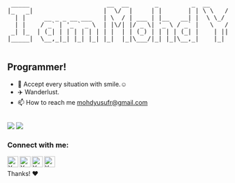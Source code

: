 <pre>
 _____                     __  __       _         _  __     __               __ 
|_   _|                   |  \/  |     | |       | | \ \   / /              / _|
  | |     __ _ _ __ ___   | \  / | ___ | |__   __| |  \ \_/ /   _ ___ _   _| |_ 
  | |    / _` | '_ ` _ \  | |\/| |/ _ \| '_ \ / _` |   \   / | | / __| | | |  _|
 _| |_  | (_| | | | | | | | |  | | (_) | | | | (_| |    | || |_| \__ \ |_| | |  
|_____|  \__,_|_| |_| |_| |_|  |_|\___/|_| |_|\__,_|    |_| \__,_|___/\__,_|_|  
                                                                                
</pre>

## Programmer!


<!--- - 👀 I’m interested in ... 
- 🌱 I’m currently learning ... 
- 💞️ I’m looking to collaborate on ... --->
- 💢 Accept every situation with smile.☺️
- ✈️ Wanderlust.
- 📫 How to reach me mohdyusufr@gmail.com

<br />

<img src = "https://github-readme-stats.vercel.app/api?username=mohdyusuf2312&&show_icons=true&title_color=ffffff&icon_color=bb2acf&text_color=daf7dc&bg_color=151515">
<img src = "https://github-readme-stats.vercel.app/api/top-langs/?username=mohdyusuf2312&langs_count=8&theme=blue-green">

<br>

### Connect with me:

[<img align="left" alt="Yusuf | Gmail" width="25px" src="https://cdn.jsdelivr.net/npm/simple-icons@v3/icons/gmail.svg" />][gmail]
[<img align="left" alt="Yusuf | Twitter" width="25px" src="https://cdn.jsdelivr.net/npm/simple-icons@v3/icons/twitter.svg" />][twitter]
[<img align="left" alt="Yusuf | LinkedIn" width="25px" src="https://cdn.jsdelivr.net/npm/simple-icons@v3/icons/linkedin.svg" />][linkedin]
[<img align="left" alt="Yusuf | Telegram" width="25px" src="https://cdn.jsdelivr.net/npm/simple-icons@v3/icons/telegram.svg" />][telegram]

<br>

Thanks! :heart:

</details>

[twitter]: https://twitter.com/mohdyusuf2312
[gmail]: https://mohdyusufr@gmail.com
[linkedin]: https://www.linkedin.com/in/mohdyusuf2312/
[telegram]: https://t.me/MOHD0YUSUF

<!---
MOHD-YUSUF1/MOHD-YUSUF1 is a ✨ special ✨ repository because its `README.md` (this file) appears on your GitHub profile.
You can click the Preview link to take a look at your changes.
--->

